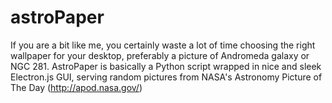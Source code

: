 # astroPaper
If you are a bit like me, you certainly waste a lot of time choosing the right wallpaper for your desktop, preferably a picture of Andromeda galaxy or NGC 281.
AstroPaper is basically a Python script wrapped in nice and sleek Electron.js GUI, serving random pictures from NASA's Astronomy Picture of The Day (http://apod.nasa.gov/)
